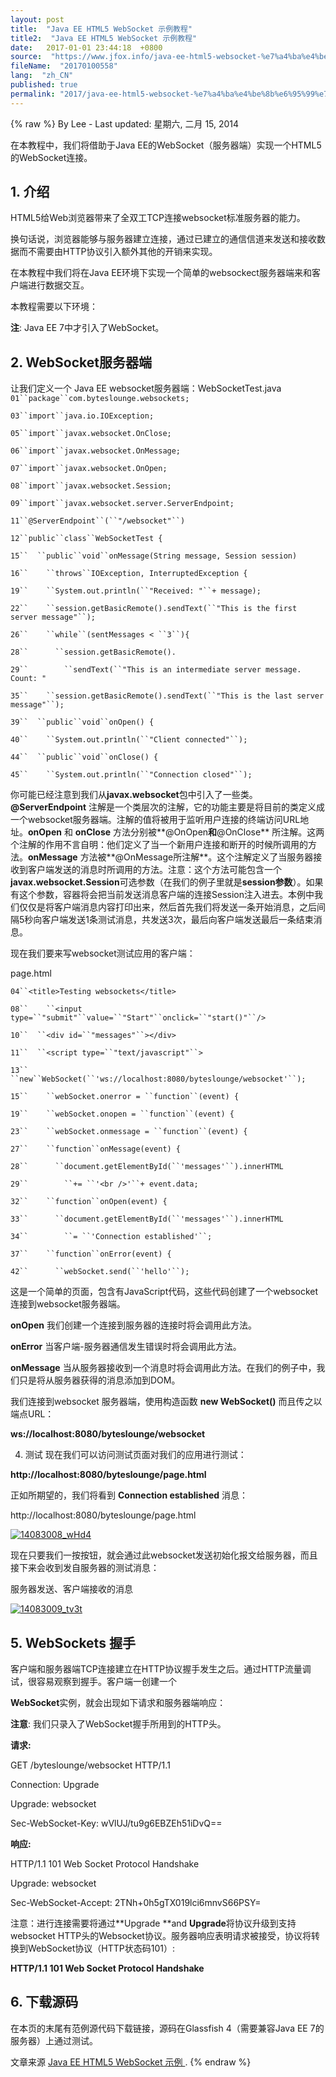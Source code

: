 ```yaml
---
layout: post
title:  "Java EE HTML5 WebSocket 示例教程"
title2:  "Java EE HTML5 WebSocket 示例教程"
date:   2017-01-01 23:44:18  +0800
source:  "https://www.jfox.info/java-ee-html5-websocket-%e7%a4%ba%e4%be%8b%e6%95%99%e7%a8%8b.html"
fileName:  "20170100558"
lang:  "zh_CN"
published: true
permalink: "2017/java-ee-html5-websocket-%e7%a4%ba%e4%be%8b%e6%95%99%e7%a8%8b.html"
---
```

{% raw %}
By Lee - Last updated: 星期六, 二月 15, 2014

在本教程中，我们将借助于Java EE的WebSocket（服务器端）实现一个HTML5的WebSocket连接。

## 1. 介绍

HTML5给Web浏览器带来了全双工TCP连接websocket标准服务器的能力。

换句话说，浏览器能够与服务器建立连接，通过已建立的通信信道来发送和接收数据而不需要由HTTP协议引入额外其他的开销来实现。

在本教程中我们将在Java EE环境下实现一个简单的websockect服务器端来和客户端进行数据交互。

本教程需要以下环境：

**注**: Java EE 7中才引入了WebSocket。

## 2. WebSocket服务器端

让我们定义一个 Java EE websocket服务器端：WebSocketTest.java
`01``package``com.byteslounge.websockets;`

`03``import``java.io.IOException;`

`05``import``javax.websocket.OnClose;`

`06``import``javax.websocket.OnMessage;`

`07``import``javax.websocket.OnOpen;`

`08``import``javax.websocket.Session;`

`09``import``javax.websocket.server.ServerEndpoint;`

`11``@ServerEndpoint``(``"/websocket"``)`

`12``public``class``WebSocketTest {`

`15``  ``public``void``onMessage(String message, Session session) `

`16``    ``throws``IOException, InterruptedException {`

`19``    ``System.out.println(``"Received: "``+ message);`

`22``    ``session.getBasicRemote().sendText(``"This is the first server message"``);`

`26``    ``while``(sentMessages < ``3``){`

`28``      ``session.getBasicRemote().`

`29``        ``sendText(``"This is an intermediate server message. Count: "`

`35``    ``session.getBasicRemote().sendText(``"This is the last server message"``);`

`39``  ``public``void``onOpen() {`

`40``    ``System.out.println(``"Client connected"``);`

`44``  ``public``void``onClose() {`

`45``    ``System.out.println(``"Connection closed"``);`

你可能已经注意到我们从**javax.websocket**包中引入了一些类。**@ServerEndpoint** 注解是一个类层次的注解，它的功能主要是将目前的类定义成一个websocket服务器端。注解的值将被用于监听用户连接的终端访问URL地址。**onOpen** 和 **onClose** 方法分别被**@OnOpen**和**@OnClose** 所注解。这两个注解的作用不言自明：他们定义了当一个新用户连接和断开的时候所调用的方法。**onMessage** 方法被**@OnMessage所注解**。这个注解定义了当服务器接收到客户端发送的消息时所调用的方法。注意：这个方法可能包含一个**javax.websocket.Session**可选参数（在我们的例子里就是**session参数**）。如果有这个参数，容器将会把当前发送消息客户端的连接Session注入进去。本例中我们仅仅是将客户端消息内容打印出来，然后首先我们将发送一条开始消息，之后间隔5秒向客户端发送1条测试消息，共发送3次，最后向客户端发送最后一条结束消息。

 

现在我们要来写websocket测试应用的客户端：

page.html

`04``<title>Testing websockets</title>`

`08``    ``<input type=``"submit"``value=``"Start"``onclick=``"start()"``/>`

`10``  ``<div id=``"messages"``></div>`

`11``  ``<script type=``"text/javascript"``>`

`13``      ``new``WebSocket(``'ws://localhost:8080/byteslounge/websocket'``);`

`15``    ``webSocket.onerror = ``function``(event) {`

`19``    ``webSocket.onopen = ``function``(event) {`

`23``    ``webSocket.onmessage = ``function``(event) {`

`27``    ``function``onMessage(event) {`

`28``      ``document.getElementById(``'messages'``).innerHTML `

`29``        ``+= ``'<br />'``+ event.data;`

`32``    ``function``onOpen(event) {`

`33``      ``document.getElementById(``'messages'``).innerHTML `

`34``        ``= ``'Connection established'``;`

`37``    ``function``onError(event) {`

`42``      ``webSocket.send(``'hello'``);`

这是一个简单的页面，包含有JavaScript代码，这些代码创建了一个websocket连接到websocket服务器端。

**onOpen** 我们创建一个连接到服务器的连接时将会调用此方法。

**onError** 当客户端-服务器通信发生错误时将会调用此方法。

**onMessage** 当从服务器接收到一个消息时将会调用此方法。在我们的例子中，我们只是将从服务器获得的消息添加到DOM。

我们连接到websocket 服务器端，使用构造函数 **new WebSocket()** 而且传之以端点URL：

**ws://localhost:8080/byteslounge/websocket**

  4. 测试
现在我们可以访问测试页面对我们的应用进行测试：

**http://localhost:8080/byteslounge/page.html**

正如所期望的，我们将看到 **Connection established** 消息：

http://localhost:8080/byteslounge/page.html

[![14083008_wHd4](http://www.jfox.info/wp-content/uploads/2014/02/14083008_wHd4.png)](https://www.jfox.info/go.php?url=http://www.jfox.info/wp-content/uploads/2014/02/14083008_wHd4.png)

现在只要我们一按按钮，就会通过此websocket发送初始化报文给服务器，而且接下来会收到发自服务器的测试消息：

服务器发送、客户端接收的消息

[![14083009_tv3t](http://www.jfox.info/wp-content/uploads/2014/02/14083009_tv3t.png)](https://www.jfox.info/go.php?url=http://www.jfox.info/wp-content/uploads/2014/02/14083009_tv3t.png)

 

## 5. WebSockets 握手

客户端和服务器端TCP连接建立在HTTP协议握手发生之后。通过HTTP流量调试，很容易观察到握手。客户端一创建一个

**WebSocket**实例，就会出现如下请求和服务器端响应：

**注意**: 我们只录入了WebSocket握手所用到的HTTP头。

**请求:**

GET /byteslounge/websocket HTTP/1.1

Connection: Upgrade

Upgrade: websocket

Sec-WebSocket-Key: wVlUJ/tu9g6EBZEh51iDvQ==

**响应:**

HTTP/1.1 101 Web Socket Protocol Handshake

Upgrade: websocket

Sec-WebSocket-Accept: 2TNh+0h5gTX019lci6mnvS66PSY=

注意：进行连接需要将通过**Upgrade **and **Upgrade**将协议升级到支持websocket HTTP头的Websocket协议。服务器响应表明请求被接受，协议将转换到WebSocket协议（HTTP状态码101）:

**HTTP/1.1 101 Web Socket Protocol Handshake**

## 6. 下载源码

在本页的末尾有范例源代码下载链接，源码在Glassfish 4（需要兼容Java EE 7的服务器）上通过测试。

文章来源 [Java EE HTML5 WebSocket 示例 ](https://www.jfox.info/go.php?url=http://www.jfox.info/url.php?url=http%3A%2F%2Fwww.oschina.net%2Ftranslate%2Fjava-ee-html5-websocket-example).
{% endraw %}
